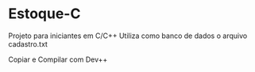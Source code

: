 # Estoque-C
Projeto para iniciantes em C/C++
Utiliza como banco de dados o arquivo cadastro.txt

Copiar e Compilar com Dev++
